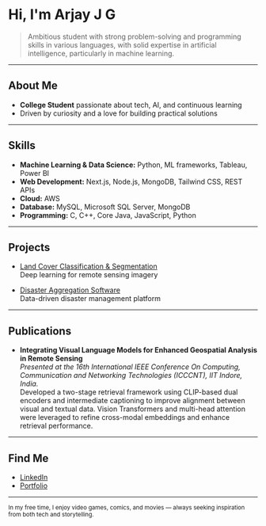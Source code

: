 # Hi, I'm Arjay J G 

> Ambitious student with strong problem-solving and programming skills in various languages, with solid expertise in artificial intelligence, particularly in machine learning.
---

##  About Me

- **College Student** passionate about tech, AI, and continuous learning  
- Driven by curiosity and a love for building practical solutions

---

##  Skills

- **Machine Learning & Data Science:** Python, ML frameworks, Tableau, Power BI
- **Web Development:** Next.js, Node.js, MongoDB, Tailwind CSS, REST APIs
- **Cloud:** AWS
- **Database:** MySQL, Microsoft SQL Server, MongoDB
- **Programming:** C, C++, Core Java, JavaScript, Python

---

##  Projects

- [Land Cover Classification & Segmentation](https://github.com/Arjay1311/land-cover-classification-and-segmentation)  
  Deep learning for remote sensing imagery

- [Disaster Aggregation Software](https://github.com/Arjay1311/disaster-aggregation-software)  
  Data-driven disaster management platform

---

##  Publications

- **Integrating Visual Language Models for Enhanced Geospatial Analysis in Remote Sensing**  
  *Presented at the 16th International IEEE Conference On Computing, Communication and Networking Technologies (ICCCNT), IIT Indore, India.*  
  Developed a two-stage retrieval framework using CLIP-based dual encoders and intermediate captioning to improve alignment between visual and textual data. Vision Transformers and multi-head attention were leveraged to refine cross-modal embeddings and enhance retrieval performance.

---

##  Find Me

- [LinkedIn](https://www.linkedin.com/in/arjay-j-g-5b6450278/)
- [Portfolio](https://portfolio-website-kr2d.vercel.app/)

---

<sub>In my free time, I enjoy video games, comics, and movies — always seeking inspiration from both tech and storytelling.</sub>
